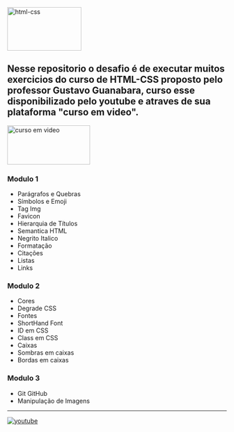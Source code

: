 <img src="https://external-content.duckduckgo.com/iu/?u=http%3A%2F%2Fopenacademy.github.io%2FHTML5-open-academy%2Fsession07-css3%2Fimages%2Fcss3_logo.png&f=1&nofb=1&ipt=83c80d29e519a2cc404cbc6a95d3d881c8ca49d6328aa22ee5572e8e8f9e926b&ipo=images" alt="html-css" height="100" width="170" >

## Nesse repositorio o desafio é de executar muitos exercicios do curso de HTML-CSS proposto pelo professor Gustavo Guanabara, curso esse disponibilizado pelo youtube e atraves de sua plataforma "curso em video".



  <a href="https://www.cursoemvideo.com/curso/html5-css3-modulo1/" target="_blank">
    <img 
    src="https://www.cursoemvideo.com/wp-content/uploads/2019/08/cursoemvideo-logo.png" 
    target="blank"
    alt="curso em video"
    height="90"
    width="190"
    >
  </a>

  ### Modulo 1 
  - Parágrafos e Quebras
  - Símbolos e Emoji
  - Tag Img
  - Favicon
  - Hierarquia de Títulos
  - Semantica HTML
  - Negrito Italico
  - Formatação
  - Citações
  - Listas
  - Links

  ### Modulo 2
  - Cores
  - Degrade CSS
  - Fontes
  - ShortHand Font
  - ID em CSS
  - Class em CSS
  - Caixas
  - Sombras em caixas
  - Bordas em caixas

  ### Modulo 3
  - Git GitHub
  - Manipulação de Imagens

  <hr />
  <a href="https://www.youtube.com/playlist?list=PLHz_AreHm4dkZ9-atkcmcBaMZdmLHft8n" target="blank">
    <img src="https://img.shields.io/badge/YouTube-%23FF0000.svg?style=for-the-badge&logo=YouTube&logoColor=white" alt="youtube">
  </a>

